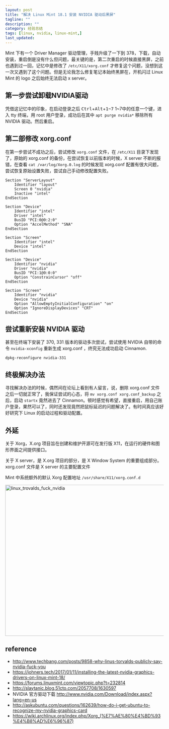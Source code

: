 ```yaml
---
layout: post
title: "解决 Linux Mint 18.1 安装 NVIDIA 驱动后黑屏"
tagline: ""
description: ""
category: 经验总结
tags: [linux, nvidia, linux-mint,]
last_updated: 
---
```


Mint 下有一个 Driver Manager 驱动管理，手贱升级了一下到 378，下载，自动安装，重启倒是没有什么但问题，最关键的是，第二次重启的时候直接黑屏，之前也遇到过一回，记忆中是修改了 `/etc/X11/xorg.conf` 才修复这个问题，没想到这一次又遇到了这个问题。但是无论我怎么修复笔记本始终黑屏在，开机闪过 Linux Mint 的 logo 之后始终无法启动 x server。

## 第一步尝试卸载NVIDIA驱动

凭借这记忆中的印象，在启动登录之后 <kbd>Ctrl</kbd>+<kbd>Alt</kbd>+<kbd>1~7</kbd> 1~7中的任意一个键，进入 tty 终端，用 root 用户登录，成功后在其中 `apt purge nvidia*` 移除所有 NVIDIA 驱动。然后重启。

## 第二部修改 xorg.conf

在第一步尝试不成功之后，尝试修改 `xorg.conf` 文件，在 `/etc/X11` 目录下发现了，原始的 xorg.conf 的备份，在尝试恢复以前版本的时候，X server 不断的报错，在查看 `cat /var/log/Xorg.0.log` 的时候发现 xorg.conf 配置有很大问题，尝试恢复原始设置失败，尝试自己手动修改配置失败。

    Section "ServerLayout"
        Identifier "layout"
        Screen 0 "nvidia"
        Inactive "intel"
    EndSection

    Section "Device"
        Identifier "intel"
        Driver "intel"
        BusID "PCI:0@0:2:0"
        Option "AccelMethod" "SNA"
    EndSection

    Section "Screen"
        Identifier "intel"
        Device "intel"
    EndSection

    Section "Device"
        Identifier "nvidia"
        Driver "nvidia"
        BusID "PCI:1@0:0:0"
        Option "ConstrainCursor" "off"
    EndSection

    Section "Screen"
        Identifier "nvidia"
        Device "nvidia"
        Option "AllowEmptyInitialConfiguration" "on"
        Option "IgnoreDisplayDevices" "CRT"
    EndSection

## 尝试重新安装 NVIDIA 驱动
甚至在终端下安装了 370, 331 版本的驱动多次尝试，尝试使用 NVIDIA 自带的命令 `nvidia-xconfig` 重新生成 xorg.conf ，终究无法成功启动 Cinnamon.

	dpkg-reconfigure nvidia-331

## 终极解决办法
寻找解决办法的时候，偶然间在论坛上看到有人留言，说，删除 xorg.conf 文件之后一切就正常了，我保证尝试的心态，将 `mv xorg.conf xorg.conf_backup` 之后，启动 `startx` 竟然进去了 Cinnamon。顿时感觉有希望，直接重启，用自己账户登录，果然可以了，同时还发现竟然把鼠标延迟的问题解决了。有时间真应该好好研究下 Linux 的启动过程和驱动配置。


## 外延
关于 Xorg，X.org 项目旨在创建和维护开源可在发行版 X11，在运行的硬件和图形界面之间提供接口。

关于 X server，是 X.org 项目的部分，是 X Window System 的重要组成部分。xorg.conf 文件是 X server 的主要配置文件

Mint 中系统额外的默认 Xorg 配置地址 `/usr/share/X11/xorg.conf.d`

<a data-flickr-embed="true"  href="https://www.flickr.com/photos/einverne/33260819255/in/dateposted-public/" title="linux_trovalds_fuck_nvidia"><img src="https://c1.staticflickr.com/4/3862/33260819255_da339624db_z.jpg" width="640" height="480" alt="linux_trovalds_fuck_nvidia"></a><script async src="//embedr.flickr.com/assets/client-code.js" charset="utf-8"></script>

## reference

- <http://www.techbang.com/posts/9858-why-linus-torvalds-publicly-say-nvidia-fuck-you>
- <https://johners.tech/2017/01/11/installing-the-latest-nvidia-graphics-drivers-on-linux-mint-18/>
- <https://forums.linuxmint.com/viewtopic.php?t=232814>
- <http://slaytanic.blog.51cto.com/2057708/1630597>
- NVIDIA 官方驱动下载 <http://www.nvidia.com/Download/index.aspx?lang=en-us>
- <http://askubuntu.com/questions/162639/how-do-i-get-ubuntu-to-recognize-my-nvidia-graphics-card>
- <https://wiki.archlinux.org/index.php/Xorg_(%E7%AE%80%E4%BD%93%E4%B8%AD%E6%96%87)>